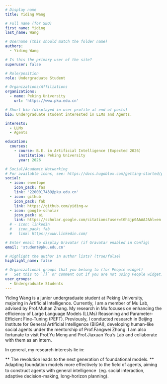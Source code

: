 ```yaml
---
# Display name
title: Yiding Wang

# Full name (for SEO)
first_name: Yiding
last_name: Wang

# Username (this should match the folder name)
authors:
  - Yiding Wang

# Is this the primary user of the site?
superuser: false

# Role/position
role: Undergraduate Student

# Organizations/Affiliations
organizations:
  - name: Peking University
    url: 'https://www.pku.edu.cn'

# Short bio (displayed in user profile at end of posts)
bio: Undergraduate student interested in LLMs and Agents.

interests:
  - LLMs
  - Agents

education:
  courses:
    - course: B.E. in Artificial Intelligence (Expected 2026)
      institution: Peking University
      year: 2026

# Social/Academic Networking
# For available icons, see: https://docs.hugoblox.com/getting-started/page-builder/#icons
social:
  - icon: envelope
    icon_pack: fas
    link: '2200017439@pku.edu.cn'
  - icon: github
    icon_pack: fab
    link: https://github.com/yiding-w
  - icon: google-scholar
    icon_pack: ai
    link: https://scholar.google.com/citations?user=tGh4jp0AAAAJ&hl=en
  # - icon: linkedin
  #   icon_pack: fab
  #   link: https://www.linkedin.com/

# Enter email to display Gravatar (if Gravatar enabled in Config)
email: 'student@pku.edu.cn'

# Highlight the author in author lists? (true/false)
highlight_name: false

# Organizational groups that you belong to (for People widget)
#   Set this to `[]` or comment out if you are not using People widget.
user_groups:
  - Undergraduate Students
---
```



Yiding Wang is a junior undergraduate student at Peking University, majoring in Artificial Intelligence. Currently, I am a member of Mu Lab, advised by Prof.Muhan Zhang. My research in Mu focuses on enhancing the efficiency of Large Language Models (LLMs) Reasoning and Parameter-Efficient Fine-Tuning (PEFT). Previously, I conducted research in Beijing Institute for General Artificial Intelligence (BIGAI), developing human-like social agents under the mentorship of Prof.Fangwei Zhong. I am also fortunate to visit Prof.Yu Meng and Prof.Jiaxuan You’s Lab and collaborate with them as an intern.

In general, my research interests lie in:

** The revolution leads to the next generation of foundational models.
** Adapting foundation models more effectively to the field of agents, aiming to construct agents with general intelligence（eg. social interaction, adaptive decision-making, long-horizon planning).

